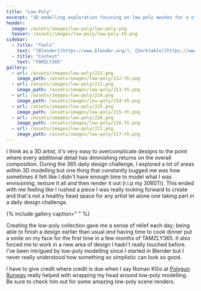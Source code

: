 ```yaml
---
title: "Low-Poly"
excerpt: "3D modelling exploration focusing on low-poly meshes for a stylistic approach."
header:
  image: /assets/images/low-poly/low-poly.png
  teaser: /assets/images/low-poly/low-poly-th.png
sidebar:
  - title: "Tools"
    text: "[Blender](https://www.blender.org/), [Darktable](https://www.darktable.org/)"
  - title: "Context"
    text: "TAMZLY365"
gallery:
  - url: /assets/images/low-poly/212.png
    image_path: /assets/images/low-poly/212-th.png
  - url: /assets/images/low-poly/213.png
    image_path: /assets/images/low-poly/213-th.png
  - url: /assets/images/low-poly/214.png
    image_path: /assets/images/low-poly/214-th.png
  - url: /assets/images/low-poly/215.png
    image_path: /assets/images/low-poly/215-th.png
  - url: /assets/images/low-poly/216.png
    image_path: /assets/images/low-poly/216-th.png
  - url: /assets/images/low-poly/217.png
    image_path: /assets/images/low-poly/217-th.png
---
```


I think as a 3D artist, it's very easy to overcomplicate designs to the point where every additional detail has diminishing returns on the overall composition. During the 365 daily design challenge, I explored a lot of areas within 3D modelling but one thing that constantly bugged me was how sometimes it felt like I didn't have enough time to model what I was envisioning, texture it all and then render it out (r.i.p my 3060Ti). This ended with me feeling like I rushed a piece I was really looking forward to create and that's not a healthy head space for any artist let alone one taking part in a daily design challenge.

{% include gallery caption=" " %}

Creating the low-poly collection gave me a sense of relief each day; being able to finish a design earlier than usual *and* having time to cook dinner put a smile on my face for the first time in a few months of TAMZLY365. It also forced me to work in a new area of design I hadn't really touched before. I've been intrigued by low-poly modelling since I started in Blender but I never really understood how something so simplistic can look so good.

I have to give credit where credit is due when I say Roman Klčo at [Polygun Runway](https://polygonrunway.com/) really helped with wrapping my head around low-poly modelling. Be sure to check him out for some amazing low-poly scene renders.